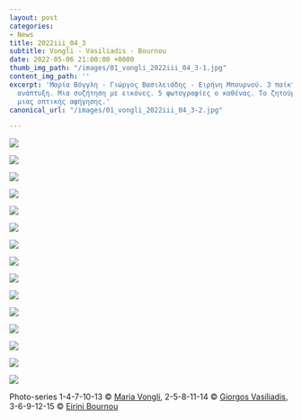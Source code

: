 ```yaml
---
layout: post
categories:
- News
title: 2022iii_04_3
subtitle: Vongli - Vasiliadis - Bournou
date: 2022-05-06 21:00:00 +0000
thumb_img_path: "/images/01_vongli_2022iii_04_3-1.jpg"
content_img_path: ''
excerpt: 'Μαρία Βόγγλη - Γιώργος Βασιλειάδης - Ειρήνη Μπουρνού. 3 παίκτες. Μια συλλογική
  ανάπτυξη. Μια συζήτηση με εικόνες. 5 φωτογραφίες ο καθένας. Το ζητούμενο: Η επίτευξη
  μιας οπτικής αφήγησης.'
canonical_url: "/images/01_vongli_2022iii_04_3-2.jpg"

---
```

![](/images/01_vongli_2022iii_04_3.jpg)

![](/images/02_vasiliadisg_2022iii_04_3.jpg)

![](/images/03_bournoue_2022iii_04_3.jpg)

![](/images/04_vongli_2022iii_04_3.jpg)

![](/images/05_vasiliadisg_2022iii_04_3.jpg)

![](/images/06_bournoue_2022iii_04_3.jpg)

![](/images/07_vongli_2022iii_04_3.jpg)

![](/images/08_vasiliadisg_2022iii_04_3.jpg)

![](/images/09_bournoue_2022iii_04_3.jpg)

![](/images/10_vongli_2022iii_04_3.jpg)

![](/images/11_vasiliadisg_2022iii_04_3.jpg)

![](/images/12_bournoue_2022iii_04_3.jpg)

![](/images/13_vongli_2022iii_04_3.jpg)

![](/images/14_vasiliadisg_2022iii_04_3.jpg)

![](/images/15_bournoue_2022iii_04_3.jpg)

Photo-series  1-4-7-10-13 © <a href="https://www.facebook.com/maria.vongli" target="blank"> Maria Vongli</a>, 2-5-8-11-14 © <a href="https://www.facebook.com/gvasiliadis" target="blank"> Giorgos Vasiliadis</a>, 3-6-9-12-15 © <a href="https://www.facebook.com/eirini.bournou" target="blank"> Eirini Bournou</a>